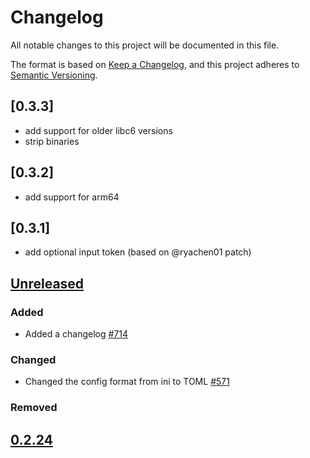 # Changelog
All notable changes to this project will be documented in this file.

The format is based on [Keep a Changelog](https://keepachangelog.com/en/1.0.0/),
and this project adheres to [Semantic Versioning](https://semver.org/spec/v2.0.0.html).

## [0.3.3]

- add support for older libc6 versions
- strip binaries

## [0.3.2]

- add support for arm64

## [0.3.1]

- add optional input token (based on @ryachen01 patch)

## [Unreleased]
### Added
- Added a changelog [#714]
### Changed
- Changed the config format from ini to TOML [#571]

[#571]: https://github.com/Spotifyd/spotifyd/pull/571
[#714]: https://github.com/Spotifyd/spotifyd/pull/714
### Removed

## [0.2.24]

[Unreleased]: https://github.com/Spotifyd/spotifyd/compare/v0.2.24...HEAD
[0.2.24]: https://github.com/Spotifyd/spotifyd/releases/tag/v0.2.24
